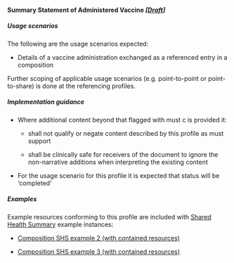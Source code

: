 #### Summary Statement of Administered Vaccine *[[Draft](http://hl7.org/fhir/stu3/versions.html#maturity)]*

##### Usage scenarios

The following are the usage scenarios expected:

* Details of a vaccine administration exchanged as a referenced entry in a composition

Further scoping of applicable usage scenarios (e.g. point-to-point or point-to-share) is done at the referencing profiles. 


##### Implementation guidance

* Where additional content beyond that flagged with must c is provided it:
    * shall not qualify or negate content described by this profile as must support
    
    * shall be clinically safe for receivers of the document to ignore the non-narrative additions when interpreting the existing content
* For the usage scenario for this profile it is expected that status will be ‘completed’


##### Examples
Example resources conforming to this profile are included with [Shared Health Summary](StructureDefinition-composition-shs-1.html) example instances:
* [Composition SHS example 2 (with contained resources)](Composition-bd06e981-ba86-4020-ba59-cd89f80e8712.html)

* [Composition SHS example 3 (with contained resources)](Composition-c53c6c39-3e1a-4038-9ad5-25be8c54481f.html)